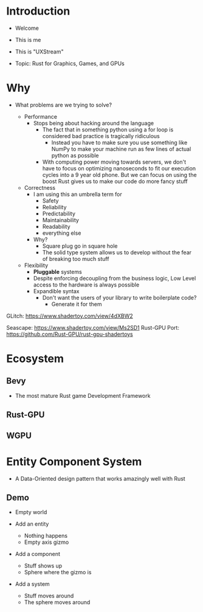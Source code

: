 # Introduction

- Welcome
- This is me
- This is "UXStream"

- Topic: Rust for Graphics, Games, and GPUs

# Why

- What problems are we trying to solve?

  - Performance
    - Stops being about hacking around the language
      - The fact that in something python using a for loop is considered bad practice 
        is tragically ridiculous
        - Instead you have to make sure you use something like NumPy to make your 
          machine run as few lines of actual python as possible
      - With computing power moving towards servers, we don't have to focus on optimizing nanoseconds
        to fit our execution cycles into a 9 year old phone. But we can focus on using the boost Rust gives us
        to make our code do more fancy stuff
  - Correctness
    - I am using this an umbrella term for
      - Safety
      - Reliability
      - Predictability
      - Maintainability
      - Readability
      - everything else
    - Why?
      - Square plug go in square hole
      - The solid type system allows us to develop without the fear of breaking too much stuff
  - Flexibility
    - **Pluggable** systems
    - Despite enforcing decoupling from the business logic, Low Level access to the hardware is always possible
    - Expandible syntax
      - Don't want the users of your library to write boilerplate code?
        - Generate it for them


GLitch: https://www.shadertoy.com/view/4dXBW2

Seascape: https://www.shadertoy.com/view/Ms2SD1
Rust-GPU Port: https://github.com/Rust-GPU/rust-gpu-shadertoys

# Ecosystem

## Bevy
- The most mature Rust game Development Framework

## Rust-GPU

## WGPU

# Entity Component System

- A Data-Oriented design pattern that works amazingly well with Rust

## Demo

- Empty world
- Add an entity
  - Nothing happens
  - Empty axis gizmo

- Add a component
  - Stuff shows up
  - Sphere where the gizmo is

- Add a system
  - Stuff moves around
  - The sphere moves around 
